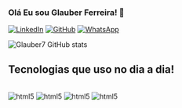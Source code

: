 ### Olá Eu sou Glauber Ferreira! 👋

[![LinkedIn](https://img.shields.io/badge/LinkedIn-0077B5?style=for-the-badge&logo=linkedin&logoColor=white)](https://www.linkedin.com/in/glauber-ferreira-a314b867)
[![GitHub](https://img.shields.io/badge/GitHub-100000?style=for-the-badge&logo=github&logoColor=white)](https://github.com/Glauber7)
[![WhatsApp](https://img.shields.io/badge/WhatsApp-25D366?style=for-the-badge&logo=whatsapp&logoColor=white)](https://wa.me/5519992948329)

![Glauber7 GitHub stats](https://github-readme-stats.vercel.app/api?username=Glauber7&show_icons=true&theme=dracula)

## Tecnologias que  uso no dia a dia!

<div style="display: inline_block "><br/>
    <img aline="center" alt="html5" src="https://img.shields.io/badge/HTML5-E34F26?style=for-the-badge&logo=html5&logoColor=white"/>
    <img aline="center" alt="html5" src="https://img.shields.io/badge/CSS3-1572B6?style=for-the-badge&logo=css3&logoColor=white"/>
    <img aline="center" alt="html5" src="https://img.shields.io/badge/JavaScript-323330?style=for-the-badge&logo=javascript&logoColor=F7DF1E"/>
    <img aline="center" alt="html5" src="https://img.shields.io/badge/MySQL-00000F?style=for-the-badge&logo=mysql&logoColor=white"/>   
</div>
